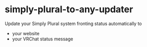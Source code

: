 # simply-plural-to-any-updater

Update your Simply Plural system fronting status automatically to
* your website
* your VRChat status message

